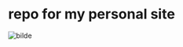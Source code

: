 # repo for my personal site
![bilde](https://user-images.githubusercontent.com/36839009/192704483-5267b73d-cc85-4737-9a31-b26f5a68add3.png)
